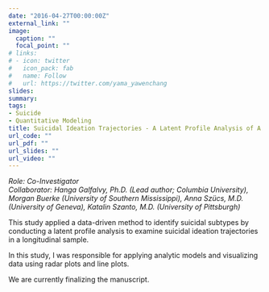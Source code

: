 ```yaml
---
date: "2016-04-27T00:00:00Z"
external_link: ""
image:
  caption: ""
  focal_point: ""
# links:
# - icon: twitter
#   icon_pack: fab
#   name: Follow
#   url: https://twitter.com/yama_yawenchang
slides: 
summary: 
tags:
- Suicide
- Quantitative Modeling
title: Suicidal Ideation Trajectories - A Latent Profile Analysis of A Prospective Study
url_code: ""
url_pdf: ""
url_slides: ""
url_video: ""
---
```


<i>Role: Co-Investigator<br/>
Collaborator: Hanga Galfalvy, Ph.D. (Lead author; Columbia University), Morgan Buerke (University of Southern Mississippi), Anna Szücs, M.D. (University of Geneva), Katalin Szanto, M.D. (University of Pittsburgh)</i>

<p>This study applied a data-driven method to identify suicidal subtypes by conducting a latent profile analysis to examine suicidal ideation trajectories in a longitudinal sample.</p>
<p>In this study, I was responsible for applying analytic models and visualizing data using radar plots and line plots.</p>
<p>We are currently finalizing the manuscript.</p>
  
